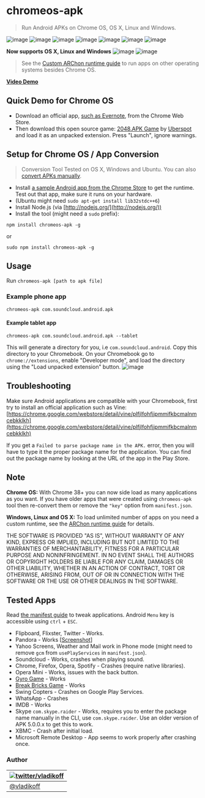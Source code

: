chromeos-apk
======================

> Run Android APKs on Chrome OS, OS X, Linux and Windows.

![image](https://googledrive.com/host/0BzQL8Rq6oc8_QWRNZ09rY1ZzcmM)
![image](https://googledrive.com/host/0BzQL8Rq6oc8_Y01NQXN5QWdtVmc)
![image](https://googledrive.com/host/0BzQL8Rq6oc8_alN6X3ZmWHBsMEE)
![image](https://googledrive.com/host/0BzQL8Rq6oc8_QjNPRFJnUl8tU28)
![image](https://googledrive.com/host/0BzQL8Rq6oc8_VjJjUHRiUkVkT3c)
![image](https://googledrive.com/host/0BzQL8Rq6oc8_TWRUckxwMXo0dW8)
![image](https://googledrive.com/host/0BzQL8Rq6oc8_MzdHc1lsc2FFUVU)

**Now supports OS X, Linux and Windows**
![image](https://googledrive.com/host/0BzQL8Rq6oc8_ZW5hUVo5RC1USWc)
![image](https://googledrive.com/host/0BzQL8Rq6oc8_RW02Tnh6MVVNRDA)

>See the [Custom ARChon runtime guide](archon.md) to run apps on other operating systems besides Chrome OS.

**[Video Demo](https://www.youtube.com/watch?v=O-yFLqp_sXs)**

Quick Demo for Chrome OS
-------------------------------

- Download an official app, [such as Evernote](https://chrome.google.com/webstore/detail/evernote/dhfolfjkgpeaojbiicgheljefkfbbfkc), from the Chrome Web Store.
- Then download this open source game: [2048.APK Game](https://github.com/vladikoff/chromeos-apk/releases/download/v1.1.0/com.uberspot.a2048.android-OFFICIAL.zip) by [Uberspot](https://github.com/uberspot/2048-android) and load it as an unpacked extension. Press "Launch", ignore warnings.

Setup for Chrome OS / App Conversion
------------------------------------------

> Conversion Tool Tested on OS X, Windows and Ubuntu. You can also [convert APKs manually](manually-convert.md).

- Install [a sample Android app from the Chrome Store](https://chrome.google.com/webstore/detail/kids-sight-words/inpoiemibmljfjmjmlokfdllnkjejhai) to get the runtime. Test out that app, make sure it runs on your hardware.
- (Ubuntu might need `sudo apt-get install lib32stdc++6`)
- Install Node.js (via [http://nodejs.org/](http://nodejs.org/))
- Install the tool (might need a `sudo` prefix):

```shell
npm install chromeos-apk -g
```

or

```shell
sudo npm install chromeos-apk -g
```

Usage
-------

Run
`chromeos-apk [path to apk file]`

### Example phone app

```shell
chromeos-apk com.soundcloud.android.apk
```

#### Example tablet app

```shell
chromeos-apk com.soundcloud.android.apk --tablet
```

This will generate a directory for you, i.e `com.soundcloud.android`. Copy this directory to your Chromebook.
On your Chromebook go to `chrome://extensions`, enable "Developer mode", and load the directory using the "Load unpacked extension" button.
![image](https://googledrive.com/host/0BzQL8Rq6oc8_TWtZbEhhVGxPVm8)

Troubleshooting
--------------------

Make sure Android applications are compatible with your Chromebook, first try to install an official application such as Vine:
[https://chrome.google.com/webstore/detail/vine/plfjlfohfjjpmmifkbcmalnmcebkklkh](https://chrome.google.com/webstore/detail/vine/plfjlfohfjjpmmifkbcmalnmcebkklkh)

If you get a `Failed to parse package name in the APK.` error, then you will have to type it the proper package name for the application. You can find out the package name by looking at the URL of the app in the Play Store.

Note
-------

**Chrome OS:** With Chrome 38+ you can now side load as many applications as you want. If you have older apps that
were created using `chromeos-apk` tool then re-convert them or remove the `"key"` option from `manifest.json`.

**Windows, Linux and OS X:** To load unlimited number of apps on you need a custom runtime, see the [ARChon runtime guide](archon.md) for details.

THE SOFTWARE IS PROVIDED "AS IS", WITHOUT WARRANTY OF ANY KIND, EXPRESS OR
IMPLIED, INCLUDING BUT NOT LIMITED TO THE WARRANTIES OF MERCHANTABILITY,
FITNESS FOR A PARTICULAR PURPOSE AND NONINFRINGEMENT. IN NO EVENT SHALL THE
AUTHORS OR COPYRIGHT HOLDERS BE LIABLE FOR ANY CLAIM, DAMAGES OR OTHER
LIABILITY, WHETHER IN AN ACTION OF CONTRACT, TORT OR OTHERWISE, ARISING FROM,
OUT OF OR IN CONNECTION WITH THE SOFTWARE OR THE USE OR OTHER DEALINGS IN THE
SOFTWARE.

Tested Apps
-------------

Read [the manifest guide](manifest.md) to tweak applications. Android `Menu` key is accessible using `ctrl` + `ESC`.

- Flipboard, Flixster, Twitter - Works.
- Pandora - Works [[Screenshot](http://i.imgur.com/0d8XvXr.png)]
- Yahoo Screens, Weather and Mail work in Phone mode (might need to remove `gcm` from `usePlayServices` in `manifest.json`).
- Soundcloud - Works, crashes when playing sound.
- Chrome, Firefox, Opera, Spotify - Crashes (require native libraries).
- Opera Mini - Works, issues with the back button.
- [Gyro Game](https://play.google.com/store/apps/details?id=pl.submachine.gyro&hl=en) - Works
- [Break Bricks Game](https://play.google.com/store/apps/details?id=com.tongwei.blockbreaker) - Works
- Swing Copters - Crashes on Google Play Services.
- WhatsApp - Crashes
- IMDB - Works
- Skype `com.skype.raider` - Works, requires you to enter the package name manually in the CLI, use `com.skype.raider`. Use an older version of APK 5.0.0.x to get this to work.
- XBMC - Crash after initial load.
- Microsoft Remote Desktop - App seems to work properly after crashing once.

### Author

| [![twitter/vladikoff](https://avatars3.githubusercontent.com/u/128755?s=70)](https://twitter.com/vladikoff "Follow @vladikoff on Twitter") |
|---|
| [@vladikoff](https://twitter.com/vladikoff) |